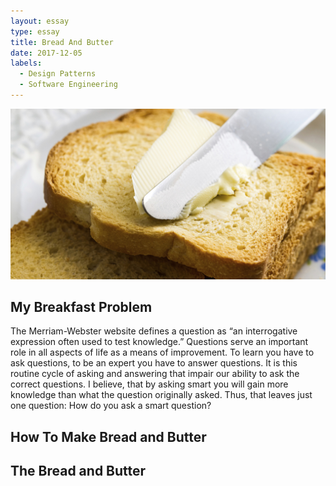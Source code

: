 ```yaml
---
layout: essay
type: essay
title: Bread And Butter
date: 2017-12-05
labels:
  - Design Patterns
  - Software Engineering
---
```


<img class="ui fluid image" src="../images/bread.jpg">

## My Breakfast Problem

The Merriam-Webster website defines a question as “an interrogative expression often used to test knowledge.” Questions serve an important role in all aspects of life as a means of improvement. To learn you have to ask questions, to be an expert you have to answer questions. It is this routine cycle of asking and answering that impair our ability to ask the correct questions. I believe, that by asking smart you will gain more knowledge than what the question originally asked. Thus, that leaves just one question: How do you ask a smart question?

## How To Make Bread and Butter

## The Bread and Butter
